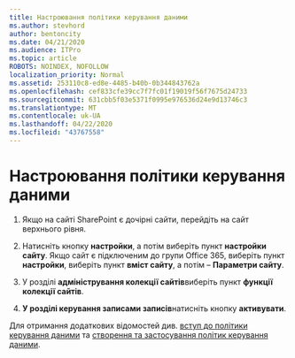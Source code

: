```yaml
---
title: Настроювання політики керування даними
ms.author: stevhord
author: bentoncity
ms.date: 04/21/2020
ms.audience: ITPro
ms.topic: article
ROBOTS: NOINDEX, NOFOLLOW
localization_priority: Normal
ms.assetid: 253110c8-ed8e-4485-b40b-0b344843762a
ms.openlocfilehash: cef833cfe39cc7f7fc01f19019f56f7675d24733
ms.sourcegitcommit: 631cbb5f03e5371f0995e976536d24e9d13746c3
ms.translationtype: MT
ms.contentlocale: uk-UA
ms.lasthandoff: 04/22/2020
ms.locfileid: "43767558"
---
```

# <a name="set-up-information-management-policies"></a>Настроювання політики керування даними

1. Якщо на сайті SharePoint є дочірні сайти, перейдіть на сайт верхнього рівня.
    
2. Натисніть кнопку **настройки**, а потім виберіть пункт **настройки сайту**. Якщо сайт є підключеним до групи Office 365, виберіть пункт **настройки**, виберіть пункт **вміст сайту**, а потім – **Параметри сайту**.
    
3. У розділі **адміністрування колекції сайтів**виберіть пункт **функції колекції сайтів**.
    
4. **У розділі керування записами записів**натисніть кнопку **активувати**.
    
Для отримання додаткових відомостей див. [вступ до політики керування даними](https://go.microsoft.com/fwlink/?linkid=404239) та [створення та застосування політик керування даними](https://go.microsoft.com/fwlink/?linkid=2003916).
  

